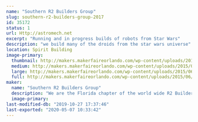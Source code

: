 ```yaml
---
name: "Southern R2 Builders Group"
slug: southern-r2-builders-group-2017
id: 35172
status: 1
url: Http://astromech.net
excerpt: "Running and in progress builds of robots from Star Wars"
description: "we build many of the droids from the star wars universe"
location: Spirit Building
image-primary:
  thumbnail: http://makers.makerfaireorlando.com/wp-content/uploads/2015/06/224745_10151001451231787_1186744176_n-150x150.jpg
  medium: http://makers.makerfaireorlando.com/wp-content/uploads/2015/06/224745_10151001451231787_1186744176_n-300x225.jpg
  large: http://makers.makerfaireorlando.com/wp-content/uploads/2015/06/224745_10151001451231787_1186744176_n.jpg
  full: http://makers.makerfaireorlando.com/wp-content/uploads/2015/06/224745_10151001451231787_1186744176_n.jpg
maker:
  name: "Southern R2 Builders Group"
  description: "We are the Florida chapter of the world wide R2 Builders club. We help each other build our favorite little buddy from Star Wars, R2-D2 and his friends."
  image-primary: 
last-modified-db: "2019-10-27 17:37:46"
last-exported: "2020-05-07 10:33:42"
---
```

